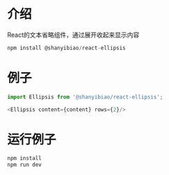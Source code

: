 # 介绍
React的文本省略组件，通过展开收起来显示内容
```javascript copy
npm install @shanyibiao/react-ellipsis
```

# 例子
```javascript copy
import Ellipsis from '@shanyibiao/react-ellipsis';

<Ellipsis content={content} rows={2}/>
```

# 运行例子
```javascript copy
npm install
npm run dev
```
